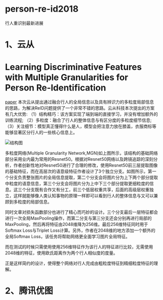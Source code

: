 # person-re-id2018
行人重识别最新进展
# 1、云从
# Learning Discriminative Features with Multiple Granularities for Person Re-Identification
[paper](https://arxiv.org/pdf/1804.01438.pdf)
   本次云从提出通过融合行人的全局信息以及具有辨识力的多粒度局部信息的思路，为解决ReID问题提供了一个非常不错的思路。云从科技本次提出的方案有几大优势:
（1）结构精巧：该方案实现了端到端的直接学习，并没有增加额外的训练流程;
（2）多粒度：融合了行人的整体信息与有区分度的多粒度细节信息;
（3）关注细节：模型真正懂得什么是人，模型会把注意力放在膝盖，衣服商标等能够显著区分行人的一些核心信息上。

![结构图](https://github.com/ZhangYK124/person-re-id2018/blob/master/img1.jpg)

   多粒度网络(Multiple Granularity Network,MGN)如上图所示，该结构的基础网络部分采用业内最为常用的Resnet50。根据对Resnet50网络以及跨镜追踪的深刻分析，作者创新性地对Resnet50进行了合理的修改，使用Resnet50前三层提取图像的基础特征，而在高层次的语意级特征作者设计了3个独立分支。如图所示，第一个分支负责整张图片的全局信息提取，第二个分支会将图片分为上下两个部分提取中粒度的语意信息，第三个分支会将图片分为上中下三个部分提取更细粒度的信息。这三个分支既有合作又有分工，前三个低层权重共享，后面的高级层权重独立，这样就能够像人类认知事物的原理一样即可以看到行人的整体信息与又可以兼顾到多粒度的局部信息。

   同时文章对损失函数部分也进行了精心而巧妙的设计。三个分支最后一层特征都会进行一次全局MaxPooling操作，而第二分支与第三分支还会分别再进行局部的MaxPooling，然后再将特征由2048维降为256维。最后256维特征同时用于Softmax Loss与Triplet Loss计算。另外，作者在2048维的地方添加一个额外的全局Softmax Loss，该任务将帮助网络更全面学习图片全局特征。

   而在测试的时候只需使用使用256维特征作为该行人的特征进行比较，无需使用2048维的特征，使用欧氏距离作为两个行人相似度的度量。

   正是这样简约的设计，使得整个网络对行人完成由粗粒度特征到精细粒度特征的理解。

# 2、腾讯优图
#
